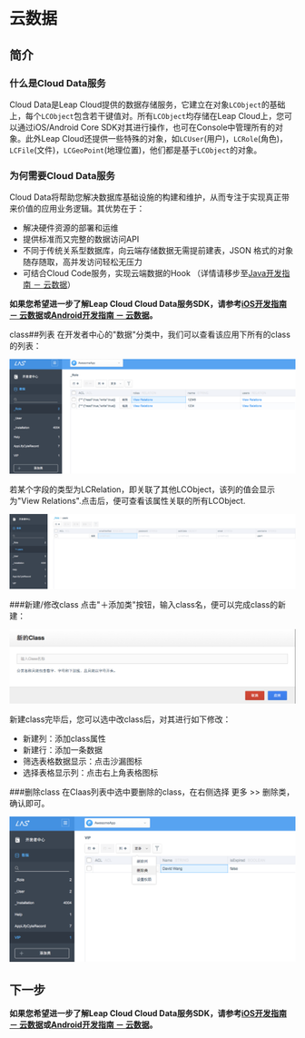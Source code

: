 # 云数据
## 简介

### 什么是Cloud Data服务
Cloud Data是Leap Cloud提供的数据存储服务，它建立在对象`LCObject`的基础上，每个`LCObject`包含若干键值对。所有`LCObject`均存储在Leap Cloud上，您可以通过iOS/Android Core SDK对其进行操作，也可在Console中管理所有的对象。此外Leap Cloud还提供一些特殊的对象，如`LCUser`(用户)，`LCRole`(角色)，`LCFile`(文件)，`LCGeoPoint`(地理位置)，他们都是基于`LCObject`的对象。

### 为何需要Cloud Data服务
Cloud Data将帮助您解决数据库基础设施的构建和维护，从而专注于实现真正带来价值的应用业务逻辑。其优势在于：

* 解决硬件资源的部署和运维
* 提供标准而又完整的数据访问API
* 不同于传统关系型数据库，向云端存储数据无需提前建表，JSON 格式的对象随存随取，高并发访问轻松无压力
* 可结合Cloud Code服务，实现云端数据的Hook （详情请移步至[Java开发指南 － 云数据](LC_DOCS_GUIDE_LINK_PLACEHOLDER_JAVA)）

**如果您希望进一步了解Leap Cloud Cloud Data服务SDK，请参考[iOS开发指南 － 云数据](LC_DOCS_GUIDE_LINK_PLACEHOLDER_IOS#CLOUD_DATA_ZH)或[Android开发指南 － 云数据](LC_DOCS_GUIDE_LINK_PLACEHOLDER_ANDROID#CLOUD_DATA_ZH)。**

class##列表
在开发者中心的"数据"分类中，我们可以查看该应用下所有的class的列表：

![imgCDclassList.png](../../../images/imgCDclassList.png)

若某个字段的类型为LCRelation，即关联了其他LCObject，该列的值会显示为"View Relations".点击后，便可查看该属性关联的所有LCObject.

![imgCDShowRelation.png](../../../images/imgCDShowRelation.png)

###新建/修改class
点击"＋添加类"按钮，输入class名，便可以完成class的新建：

![imgCDAddclass.png](../../../images/imgCDAddclass.png)

新建class完毕后，您可以选中改class后，对其进行如下修改：

* 新建列：添加class属性
* 新建行：添加一条数据
* 筛选表格数据显示：点击沙漏图标
* 选择表格显示列：点击右上角表格图标

###删除class
在Claas列表中选中要删除的class，在右侧选择 更多 >> 删除类，确认即可。

![imgCDDeleteclass](../../../images/imgCDDeleteclass.png)

## 下一步
**如果您希望进一步了解Leap Cloud Cloud Data服务SDK，请参考[iOS开发指南 － 云数据](LC_DOCS_GUIDE_LINK_PLACEHOLDER_IOS#CLOUD_DATA_ZH)或[Android开发指南 － 云数据](LC_DOCS_GUIDE_LINK_PLACEHOLDER_ANDROID#CLOUD_DATA_ZH)。**

